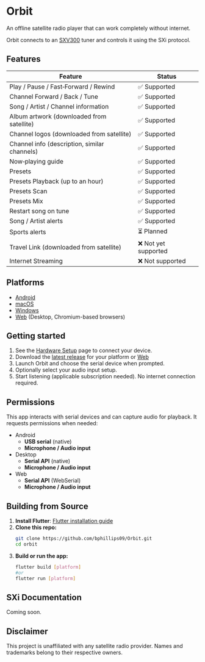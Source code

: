 # Orbit

An offline satellite radio player that can work completely without internet.

Orbit connects to an [SXV300][sxv300-link] tuner and controls it using the SXi protocol.

## Features

| Feature | Status |
| --- | --- |
| Play / Pause / Fast‑Forward / Rewind | ✅ Supported |
| Channel Forward / Back / Tune |  ✅ Supported |
| Song / Artist / Channel information | ✅ Supported |
| Album artwork (downloaded from satellite) | ✅ Supported |
| Channel logos (downloaded from satellite) | ✅ Supported |
| Channel info (description, similar channels) | ✅ Supported |
| Now‑playing guide | ✅ Supported |
| Presets | ✅ Supported |
| Presets Playback (up to an hour) | ✅ Supported |
| Presets Scan | ✅ Supported |
| Presets Mix | ✅ Supported |
| Restart song on tune | ✅ Supported |
| Song / Artist alerts | ✅ Supported |
| Sports alerts | ⏳ Planned |
| Travel Link (downloaded from satellite) | ❌ Not yet supported |
| Internet Streaming | ❌ Not supported |

## Platforms

- [Android][releases-link]
- [macOS][releases-link]
- [Windows][releases-link]
- [Web][web-link] (Desktop, Chromium-based browsers)

## Getting started

1. See the [Hardware Setup](docs/hardware-setup.md) page to connect your device.
2. Download the [latest release][releases-link] for your platform or [Web][web-link]
2. Launch Orbit and choose the serial device when prompted.
3. Optionally select your audio input setup.
3. Start listening (applicable subscription needed). No internet connection required.

## Permissions

This app interacts with serial devices and can capture audio for playback. It requests permissions when needed:

- Android
  - <b>USB serial</b> (native)
  - <b>Microphone / Audio input</b>
- Desktop
  - <b>Serial API</b> (native)
  - <b>Microphone / Audio input</b>
- Web
  - <b>Serial API</b> (WebSerial)
  - <b>Microphone / Audio input</b>

## Building from Source

1. **Install Flutter**: [Flutter installation guide](https://docs.flutter.dev/get-started/install)
2. **Clone this repo:**
   ```sh
   git clone https://github.com/bphillips09/Orbit.git
   cd orbit
   ```
3. **Build or run the app:**
   ```sh
   flutter build [platform]
   #or 
   flutter run [platform]
   ```

## SXi Documentation
Coming soon.

## Disclaimer

This project is unaffiliated with any satellite radio provider. Names and trademarks belong to their respective owners.

[sxv300-link]: <https://amazon.com/dp/B00NJTO4CY>
[releases-link]: <https://github.com/bphillips09/orbit/releases/latest>
[web-link]: <https://bphillips09.github.io/Orbit/>
